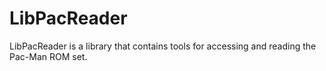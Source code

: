 # LibPacReader

LibPacReader is a library that contains tools for accessing and reading the Pac-Man ROM set.
